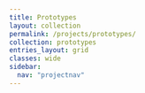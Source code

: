 ```yaml
---
title: Prototypes
layout: collection
permalink: /projects/prototypes/
collection: prototypes
entries_layout: grid
classes: wide
sidebar:
  nav: "projectnav"
---
```

